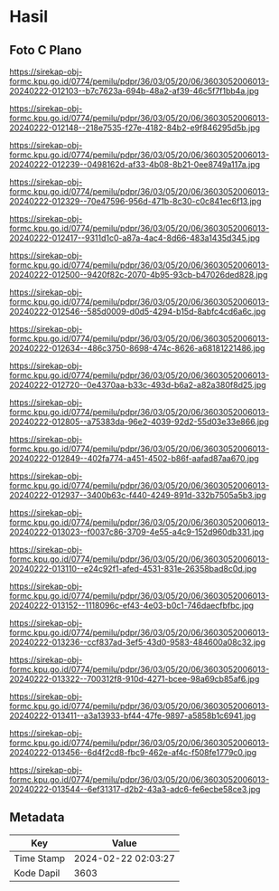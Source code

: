 # Hasil

## Foto C Plano

https://sirekap-obj-formc.kpu.go.id/0774/pemilu/pdpr/36/03/05/20/06/3603052006013-20240222-012103--b7c7623a-694b-48a2-af39-46c5f7f1bb4a.jpg

https://sirekap-obj-formc.kpu.go.id/0774/pemilu/pdpr/36/03/05/20/06/3603052006013-20240222-012148--218e7535-f27e-4182-84b2-e9f846295d5b.jpg

https://sirekap-obj-formc.kpu.go.id/0774/pemilu/pdpr/36/03/05/20/06/3603052006013-20240222-012239--0498162d-af33-4b08-8b21-0ee8749a117a.jpg

https://sirekap-obj-formc.kpu.go.id/0774/pemilu/pdpr/36/03/05/20/06/3603052006013-20240222-012329--70e47596-956d-471b-8c30-c0c841ec6f13.jpg

https://sirekap-obj-formc.kpu.go.id/0774/pemilu/pdpr/36/03/05/20/06/3603052006013-20240222-012417--9311d1c0-a87a-4ac4-8d66-483a1435d345.jpg

https://sirekap-obj-formc.kpu.go.id/0774/pemilu/pdpr/36/03/05/20/06/3603052006013-20240222-012500--9420f82c-2070-4b95-93cb-b47026ded828.jpg

https://sirekap-obj-formc.kpu.go.id/0774/pemilu/pdpr/36/03/05/20/06/3603052006013-20240222-012546--585d0009-d0d5-4294-b15d-8abfc4cd6a6c.jpg

https://sirekap-obj-formc.kpu.go.id/0774/pemilu/pdpr/36/03/05/20/06/3603052006013-20240222-012634--486c3750-8698-474c-8626-a68181221486.jpg

https://sirekap-obj-formc.kpu.go.id/0774/pemilu/pdpr/36/03/05/20/06/3603052006013-20240222-012720--0e4370aa-b33c-493d-b6a2-a82a380f8d25.jpg

https://sirekap-obj-formc.kpu.go.id/0774/pemilu/pdpr/36/03/05/20/06/3603052006013-20240222-012805--a75383da-96e2-4039-92d2-55d03e33e866.jpg

https://sirekap-obj-formc.kpu.go.id/0774/pemilu/pdpr/36/03/05/20/06/3603052006013-20240222-012849--402fa774-a451-4502-b86f-aafad87aa670.jpg

https://sirekap-obj-formc.kpu.go.id/0774/pemilu/pdpr/36/03/05/20/06/3603052006013-20240222-012937--3400b63c-f440-4249-891d-332b7505a5b3.jpg

https://sirekap-obj-formc.kpu.go.id/0774/pemilu/pdpr/36/03/05/20/06/3603052006013-20240222-013023--f0037c86-3709-4e55-a4c9-152d960db331.jpg

https://sirekap-obj-formc.kpu.go.id/0774/pemilu/pdpr/36/03/05/20/06/3603052006013-20240222-013110--e24c92f1-afed-4531-831e-26358bad8c0d.jpg

https://sirekap-obj-formc.kpu.go.id/0774/pemilu/pdpr/36/03/05/20/06/3603052006013-20240222-013152--1118096c-ef43-4e03-b0c1-746daecfbfbc.jpg

https://sirekap-obj-formc.kpu.go.id/0774/pemilu/pdpr/36/03/05/20/06/3603052006013-20240222-013236--ccf837ad-3ef5-43d0-9583-484600a08c32.jpg

https://sirekap-obj-formc.kpu.go.id/0774/pemilu/pdpr/36/03/05/20/06/3603052006013-20240222-013322--700312f8-910d-4271-bcee-98a69cb85af6.jpg

https://sirekap-obj-formc.kpu.go.id/0774/pemilu/pdpr/36/03/05/20/06/3603052006013-20240222-013411--a3a13933-bf44-47fe-9897-a5858b1c6941.jpg

https://sirekap-obj-formc.kpu.go.id/0774/pemilu/pdpr/36/03/05/20/06/3603052006013-20240222-013456--6d4f2cd8-fbc9-462e-af4c-f508fe1779c0.jpg

https://sirekap-obj-formc.kpu.go.id/0774/pemilu/pdpr/36/03/05/20/06/3603052006013-20240222-013544--6ef31317-d2b2-43a3-adc6-fe6ecbe58ce3.jpg


## Metadata

| Key        | Value               |
| ---------- | ------------------- |
| Time Stamp | 2024-02-22 02:03:27 |
| Kode Dapil | 3603                |



